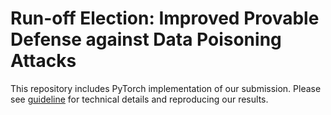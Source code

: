 # Run-off Election: Improved Provable Defense against Data Poisoning Attacks 

This repository includes PyTorch implementation of our submission. 
Please see [guideline](guideline.md) for technical details and reproducing our results.

